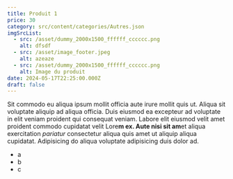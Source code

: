```yaml
---
title: Produit 1
price: 30
category: src/content/categories/Autres.json
imgSrcList:
  - src: /asset/dummy_2000x1500_ffffff_cccccc.png
    alt: dfsdf
  - src: /asset/image_footer.jpeg
    alt: azeaze
  - src: /asset/dummy_2000x1500_ffffff_cccccc.png
    alt: Image du produit
date: 2024-05-17T22:25:00.000Z
draft: false
---
```


Sit commodo eu aliqua ipsum mollit officia aute irure mollit quis ut. Aliqua sit voluptate aliquip ad aliqua officia. Duis eiusmod ea excepteur ad voluptate in elit veniam proident qui consequat veniam. Labore elit eiusmod velit amet proident commodo cupidatat velit Lore**m ex. Aute nisi sit am**et aliqua exercitation *pariatur* consectetur aliqua quis amet ut aliquip aliqua cupidatat. Adipisicing do aliqua voluptate adipisicing duis dolor ad.

* a
* b
* c
